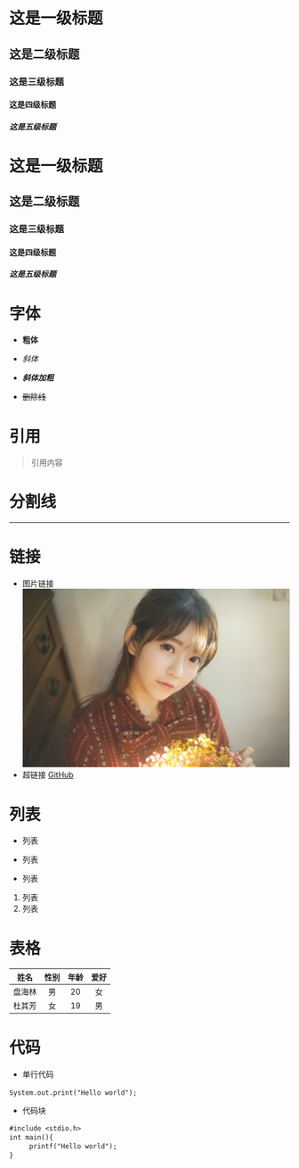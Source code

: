 # 这是一级标题

## 这是二级标题
### 这是三级标题
#### 这是四级标题
##### 这是五级标题
<h1> 这是一级标题
<h2> 这是二级标题
<h3> 这是三级标题
<h4> 这是四级标题
<h5> 这是五级标题

# 字体

+ **粗体**

+ *斜体*

+ ***斜体加粗***

+ ~~删除线~~

# 引用
> 引用内容

# 分割线
----

# 链接
+ 图片链接
![图片](m.jpg "美女图片")
+ 超链接
[GitHub](https:notfound945.github.io)

# 列表
- 列表
+ 列表
* 列表

1. 列表 
2. 列表

# 表格
姓名|性别|年龄|爱好
|:--:|:--:|:--:|:--:|
盘海林|男|20|女
杜其芳|女|19|男


# 代码

+ 单行代码

`System.out.print("Hello world");`


+  代码块

```
#include <stdio.h>
int main(){
     printf("Hello world");
}
```

